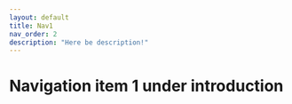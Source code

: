 ```yaml
---
layout: default
title: Nav1
nav_order: 2
description: "Here be description!"
---
```


# Navigation item 1 under introduction
